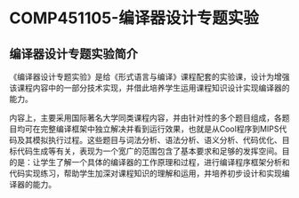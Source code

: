 #  COMP451105-编译器设计专题实验

## 编译器设计专题实验简介 

《编译器设计专题实验》是给《形式语言与编译》课程配套的实验课，设计为增强该课程内容中的一部分技术实现，并借此培养学生运用课程知识设计实现编译器的能力。

内容上，主要采用国际著名大学同类课程内容，并由针对性的多个题目组成，各题目均可在完整编译框架中独立解决并看到运行效果，也就是从Cool程序到MIPS代码及其模拟执行过程。这些题目与词法分析、语法分析、语义分析、代码优化、目标代码生成等有关，表现为一个宽广的范围包含了基本要求和足够的发挥空间。目的是：让学生了解一个具体的编译器的工作原理和过程，进行编译程序框架分析和代码实现练习，帮助学生加深对课程知识的理解和运用，并培养初步设计和实现编译器的能力。